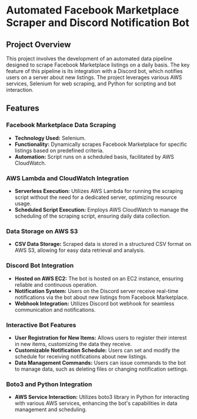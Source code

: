 # Automated Facebook Marketplace Scraper and Discord Notification Bot

## Project Overview
This project involves the development of an automated data pipeline designed to scrape Facebook Marketplace listings on a daily basis. The key feature of this pipeline is its integration with a Discord bot, which notifies users on a server about new listings. The project leverages various AWS services, Selenium for web scraping, and Python for scripting and bot interaction.

## Features

### Facebook Marketplace Data Scraping
- **Technology Used:** Selenium.
- **Functionality:** Dynamically scrapes Facebook Marketplace for specific listings based on predefined criteria.
- **Automation:** Script runs on a scheduled basis, facilitated by AWS CloudWatch.

### AWS Lambda and CloudWatch Integration
- **Serverless Execution:** Utilizes AWS Lambda for running the scraping script without the need for a dedicated server, optimizing resource usage.
- **Scheduled Script Execution:** Employs AWS CloudWatch to manage the scheduling of the scraping script, ensuring daily data collection.

### Data Storage on AWS S3
- **CSV Data Storage:** Scraped data is stored in a structured CSV format on AWS S3, allowing for easy data retrieval and analysis.

### Discord Bot Integration
- **Hosted on AWS EC2:** The bot is hosted on an EC2 instance, ensuring reliable and continuous operation.
- **Notification System:** Users on the Discord server receive real-time notifications via the bot about new listings from Facebook Marketplace.
- **Webhook Integration:** Utilizes Discord bot webhook for seamless communication and notifications.

### Interactive Bot Features
- **User Registration for New Items:** Allows users to register their interest in new items, customizing the data they receive.
- **Customizable Notification Schedule:** Users can set and modify the schedule for receiving notifications about new listings.
- **Data Management Commands:** Users can issue commands to the bot to manage data, such as deleting files or changing notification settings.

### Boto3 and Python Integration
- **AWS Service Interaction:** Utilizes boto3 library in Python for interacting with various AWS services, enhancing the bot's capabilities in data management and scheduling.
